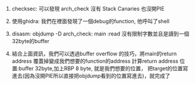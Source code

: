 1. checksec: 可以發現  arch_check 沒有 Stack Canaries 也沒開PIE


2. 使用ghidra:
我們在裡面發現了一個debug的function, 他呼叫了shell
3. disasm: objdump -D arch_check:
main :read 沒有限制字數並且是讀到一個32byte的buffer


4. 結合上面資訊，我們可以透過buffer overflow 的技巧，將main的return address 覆蓋掉變成我們想要的function的address
計算return address 位置:buffer 32byte,加上RBP 8 byte, 就是我們想要的位置，
把target的位置寫進去(因為沒開PIE所以直接把objdump看到的位置寫進去)，就完成了
